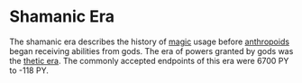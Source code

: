 # Shamanic Era

The shamanic era describes the history of [magic](../../magic.md) usage before [anthropoids](../../inhabitants/anthropoids/introduction.md) began receiving abilities from gods. The era of powers granted by gods was the [thetic era](thetic.md). The commonly accepted endpoints of this era were 6700 PY to -118 PY.